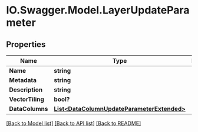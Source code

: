# IO.Swagger.Model.LayerUpdateParameter
## Properties

Name | Type | Description | Notes
------------ | ------------- | ------------- | -------------
**Name** | **string** |  | [optional] 
**Metadata** | **string** |  | [optional] 
**Description** | **string** |  | [optional] 
**VectorTiling** | **bool?** |  | [optional] 
**DataColumns** | [**List&lt;DataColumnUpdateParameterExtended&gt;**](DataColumnUpdateParameterExtended.md) |  | [optional] 

[[Back to Model list]](../README.md#documentation-for-models) [[Back to API list]](../README.md#documentation-for-api-endpoints) [[Back to README]](../README.md)

